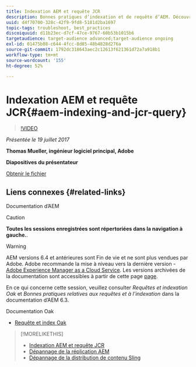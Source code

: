 ```yaml
---
title: Indexation AEM et requête JCR
description: Bonnes pratiques d’indexation et de requête d’AEM. Découvrez comment résoudre les problèmes de requête dans AEM, et comment configurer et gérer les index.
uuid: d4f70700-328c-42f9-9fd8-5181d2ba1697
topic-tags: troubleshoot, best_practices
discoiquuid: d11b23ec-d7cf-47ce-9767-60b53b1015b6
targetaudience: target-audience advanced;target-audience ongoing
exl-id: 01475b08-c644-4fcc-8d85-48b4828d276a
source-git-commit: 1792dc318643aec2c12613f621361d72a7a918b1
workflow-type: tm+mt
source-wordcount: '155'
ht-degree: 52%

---
```


# Indexation AEM et requête JCR{#aem-indexing-and-jcr-query}

>[!VIDEO](https://video.tv.adobe.com/v/19133/?quality=9)

*Présentée le 19 juillet 2017*

**Thomas Mueller, ingénieur logiciel principal, Adobe**

**Diapositives du présentateur**

[Obtenir le fichier](assets/aem-gems-aem-indexing-and-jcr-query.pdf)

## Liens connexes {#related-links}

 Documentation d’AEM 

>[!CAUTION]
>
>**Toutes les sessions enregistrées sont répertoriées dans la navigation à gauche.**.

>[!WARNING]
>
>AEM versions 6.4 et antérieures sont Fin de vie et ne sont plus vendues par Adobe.  Adobe recommande la mise à niveau vers la dernière version - [Adobe Experience Manager as a Cloud Service](https://experienceleague.adobe.com/docs/experience-manager-cloud-service.html?lang=fr).  Les versions archivées de la documentation sont accessibles à partir de cette page [page](https://experienceleague.adobe.com/docs/experience-manager-release-information/aem-release-updates/previous-updates/aem-previous-versions.html?lang=fr).
>
>En ce qui concerne cette session, veuillez consulter *Requêtes et indexation Oak* et *Bonnes pratiques relatives aux requêtes et à l’indexation* dans la documentation d’AEM 6.3.

Documentation Oak

* [Requête et index Oak](https://experienceleague.adobe.com/docs/experience-manager-65/deploying/deploying/queries-and-indexing.html?lang=fr)

<!--
[Get back to the Overview](https://helpx.adobe.com/experience-manager/kt/eseminars/gems/aem-index.html)
-->

>[!MORELIKETHIS]
>
>* [Indexation AEM et requête JCR](aem-indexing-jcr-query.md)
>* [Dépannage de la réplication AEM](aem-troubleshooting-aem-replication.md)
>* [Dépannage de la distribution de contenu Sling](aem-troubleshooting-sling.md)
<!-- 
>* linking to helpx, removed for now [Adobe Experience Manager: AEM 6.x Maintenance Tasks](https://helpx.adobe.com/experience-manager/kt/eseminars/ccoo-aem-Aug-register.html)
-->
